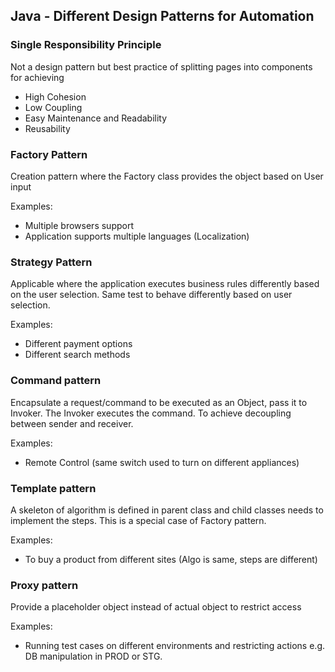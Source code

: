 ## Java - Different Design Patterns for Automation
### Single Responsibility Principle
Not a design pattern but best practice of splitting pages into components for achieving

- High Cohesion
- Low Coupling
- Easy Maintenance and Readability
- Reusability


### Factory Pattern
Creation pattern where the Factory class provides the object based on User input

Examples:
- Multiple browsers support
- Application supports multiple languages (Localization)

### Strategy Pattern
Applicable where the application executes business rules differently based on the user selection.
Same test to behave differently based on user selection.

Examples:
- Different payment options
- Different search methods

### Command pattern

Encapsulate a request/command to be executed as an Object, pass it to Invoker. The Invoker executes the command.
To achieve decoupling between sender and receiver.

Examples:
- Remote Control (same switch used to turn on different appliances)

### Template pattern

A skeleton of algorithm is defined in parent class and child classes needs to implement the steps. This is a special case of Factory pattern.

Examples:
- To buy a product from different sites (Algo is same, steps are different)

### Proxy pattern

Provide a placeholder object instead of actual object to restrict access

Examples:
- Running test cases on different environments and restricting actions e.g. DB manipulation in PROD or STG.